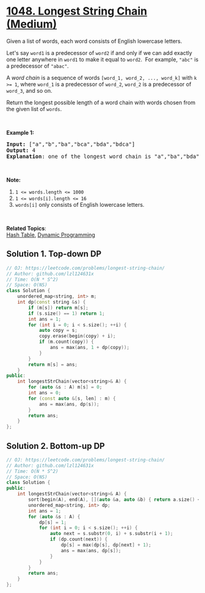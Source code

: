 # [1048. Longest String Chain (Medium)](https://leetcode.com/problems/longest-string-chain/)

<p>Given a list of words, each word consists of English lowercase letters.</p>

<p>Let's say <code>word1</code> is a predecessor of <code>word2</code>&nbsp;if and only if we can add exactly one letter anywhere in <code>word1</code> to make it equal to <code>word2</code>.&nbsp; For example,&nbsp;<code>"abc"</code>&nbsp;is a predecessor of <code>"abac"</code>.</p>

<p>A <em>word chain&nbsp;</em>is a sequence of words <code>[word_1, word_2, ..., word_k]</code>&nbsp;with <code>k &gt;= 1</code>,&nbsp;where <code>word_1</code> is a predecessor of <code>word_2</code>, <code>word_2</code> is a predecessor of <code>word_3</code>, and so on.</p>

<p>Return the longest possible length of a word chain with words chosen from the given list of <code>words</code>.</p>

<p>&nbsp;</p>

<p><strong>Example 1:</strong></p>

<pre><strong>Input: </strong><span id="example-input-1-1">["a","b","ba","bca","bda","bdca"]</span>
<strong>Output: </strong><span id="example-output-1">4
<strong>Explanation</strong>: one of </span>the longest word chain is "a","ba","bda","bdca".
</pre>

<p>&nbsp;</p>

<p><strong>Note:</strong></p>

<ol>
	<li><code>1 &lt;= words.length &lt;= 1000</code></li>
	<li><code>1 &lt;= words[i].length &lt;= 16</code></li>
	<li><code>words[i]</code> only consists of English lowercase letters.</li>
</ol>

<div>
<p>&nbsp;</p>
</div>

**Related Topics**:  
[Hash Table](https://leetcode.com/tag/hash-table/), [Dynamic Programming](https://leetcode.com/tag/dynamic-programming/)

## Solution 1. Top-down DP

```cpp
// OJ: https://leetcode.com/problems/longest-string-chain/
// Author: github.com/lzl124631x
// Time: O(N * S^2)
// Space: O(NS)
class Solution {
    unordered_map<string, int> m; 
    int dp(const string &s) {
        if (m[s]) return m[s];
        if (s.size() == 1) return 1;
        int ans = 1;
        for (int i = 0; i < s.size(); ++i) {
            auto copy = s;
            copy.erase(begin(copy) + i);
            if (m.count(copy)) {
                ans = max(ans, 1 + dp(copy));
            }
        }
        return m[s] = ans;
    }
public:
    int longestStrChain(vector<string>& A) {
        for (auto &s : A) m[s] = 0;
        int ans = 0;
        for (const auto &[s, len] : m) {
            ans = max(ans, dp(s));
        }
        return ans;
    }
};
```

## Solution 2. Bottom-up DP

```cpp
// OJ: https://leetcode.com/problems/longest-string-chain/
// Author: github.com/lzl124631x
// Time: O(N * S^2)
// Space: O(NS)
class Solution {
public:
    int longestStrChain(vector<string>& A) {
        sort(begin(A), end(A), [](auto &a, auto &b) { return a.size() < b.size(); });
        unordered_map<string, int> dp;
        int ans = 1;
        for (auto &s : A) {
            dp[s] = 1;
            for (int i = 0; i < s.size(); ++i) {
                auto next = s.substr(0, i) + s.substr(i + 1);
                if (dp.count(next)) {
                    dp[s] = max(dp[s], dp[next] + 1);
                    ans = max(ans, dp[s]);
                }
            }
        }
        return ans;
    }
};
```